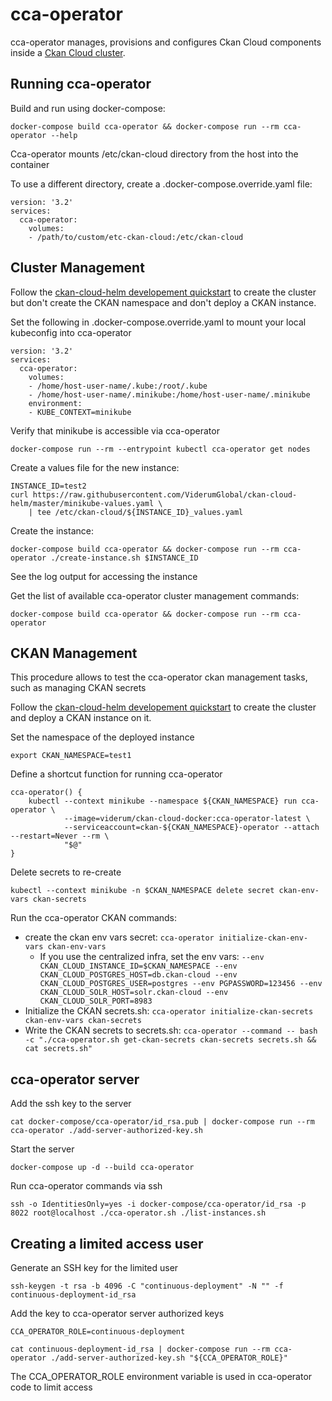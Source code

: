 # cca-operator

cca-operator manages, provisions and configures Ckan Cloud components inside a [Ckan Cloud cluster](https://github.com/ViderumGlobal/ckan-cloud-cluster).

## Running cca-operator

Build and run using docker-compose:

```
docker-compose build cca-operator && docker-compose run --rm cca-operator --help
```

Cca-operator mounts /etc/ckan-cloud directory from the host into the container

To use a different directory, create a .docker-compose.override.yaml file:

```
version: '3.2'
services:
  cca-operator:
    volumes:
    - /path/to/custom/etc-ckan-cloud:/etc/ckan-cloud
```

## Cluster Management

Follow the [ckan-cloud-helm developement quickstart](https://github.com/ViderumGlobal/ckan-cloud-helm/blob/master/QUICKSTART_DEVELOPMENT.md)
to create the cluster but don't create the CKAN namespace and don't deploy a CKAN instance.

Set the following in .docker-compose.override.yaml to mount your local kubeconfig into cca-operator

```
version: '3.2'
services:
  cca-operator:
    volumes:
    - /home/host-user-name/.kube:/root/.kube
    - /home/host-user-name/.minikube:/home/host-user-name/.minikube
    environment:
    - KUBE_CONTEXT=minikube
```

Verify that minikube is accessible via cca-operator

```
docker-compose run --rm --entrypoint kubectl cca-operator get nodes
```

Create a values file for the new instance:

```
INSTANCE_ID=test2
curl https://raw.githubusercontent.com/ViderumGlobal/ckan-cloud-helm/master/minikube-values.yaml \
    | tee /etc/ckan-cloud/${INSTANCE_ID}_values.yaml
```

Create the instance:

```
docker-compose build cca-operator && docker-compose run --rm cca-operator ./create-instance.sh $INSTANCE_ID
```

See the log output for accessing the instance

Get the list of available cca-operator cluster management commands:

```
docker-compose build cca-operator && docker-compose run --rm cca-operator
```


## CKAN Management

This procedure allows to test the cca-operator ckan management tasks, such as managing CKAN secrets

Follow the [ckan-cloud-helm developement quickstart](https://github.com/ViderumGlobal/ckan-cloud-helm/blob/master/QUICKSTART_DEVELOPMENT.md) to create the cluster and deploy a CKAN instance on it.

Set the namespace of the deployed instance

```
export CKAN_NAMESPACE=test1
```

Define a shortcut function for running cca-operator

```
cca-operator() {
    kubectl --context minikube --namespace ${CKAN_NAMESPACE} run cca-operator \
            --image=viderum/ckan-cloud-docker:cca-operator-latest \
            --serviceaccount=ckan-${CKAN_NAMESPACE}-operator --attach --restart=Never --rm \
            "$@"
}
```

Delete secrets to re-create

```
kubectl --context minikube -n $CKAN_NAMESPACE delete secret ckan-env-vars ckan-secrets
```

Run the cca-operator CKAN commands:

* create the ckan env vars secret: `cca-operator initialize-ckan-env-vars ckan-env-vars`
  * If you use the centralized infra, set the env vars: `--env CKAN_CLOUD_INSTANCE_ID=$CKAN_NAMESPACE --env CKAN_CLOUD_POSTGRES_HOST=db.ckan-cloud --env CKAN_CLOUD_POSTGRES_USER=postgres --env PGPASSWORD=123456 --env CKAN_CLOUD_SOLR_HOST=solr.ckan-cloud --env CKAN_CLOUD_SOLR_PORT=8983`
* Initialize the CKAN secrets.sh: `cca-operator initialize-ckan-secrets ckan-env-vars ckan-secrets`
* Write the CKAN secrets to secrets.sh: `cca-operator --command -- bash -c "./cca-operator.sh get-ckan-secrets ckan-secrets secrets.sh && cat secrets.sh"`


## cca-operator server

Add the ssh key to the server

```
cat docker-compose/cca-operator/id_rsa.pub | docker-compose run --rm cca-operator ./add-server-authorized-key.sh
```

Start the server

```
docker-compose up -d --build cca-operator
```

Run cca-operator commands via ssh

```
ssh -o IdentitiesOnly=yes -i docker-compose/cca-operator/id_rsa -p 8022 root@localhost ./cca-operator.sh ./list-instances.sh
```

## Creating a limited access user

Generate an SSH key for the limited user

```
ssh-keygen -t rsa -b 4096 -C "continuous-deployment" -N "" -f continuous-deployment-id_rsa
```

Add the key to cca-operator server authorized keys

```
CCA_OPERATOR_ROLE=continuous-deployment

cat continuous-deployment-id_rsa | docker-compose run --rm cca-operator ./add-server-authorized-key.sh "${CCA_OPERATOR_ROLE}"
```

The CCA_OPERATOR_ROLE environment variable is used in cca-operator code to limit access
